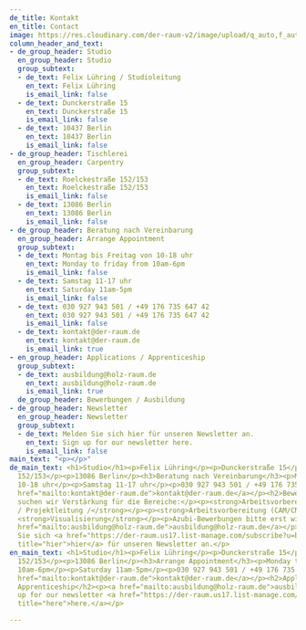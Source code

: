 ```yaml
---
de_title: Kontakt
en_title: Contact
image: https://res.cloudinary.com/der-raum-v2/image/upload/q_auto,f_auto,dpr_auto/v1614947617/DER-RAUM-Kueche-Holz-Lamellen-Kitchen_njsnwg_u2ydip.jpg
column_header_and_text:
- de_group_header: Studio
  en_group_header: Studio
  group_subtext:
  - de_text: Felix Lühring / Studioleitung
    en_text: Felix Lühring
    is_email_link: false
  - de_text: Dunckerstraße 15
    en_text: Dunckerstraße 15
    is_email_link: false
  - de_text: 10437 Berlin
    en_text: 10437 Berlin
    is_email_link: false
- de_group_header: Tischlerei
  en_group_header: Carpentry
  group_subtext:
  - de_text: Roelckestraße 152/153
    en_text: Roelckestraße 152/153
    is_email_link: false
  - de_text: 13086 Berlin
    en_text: 13086 Berlin
    is_email_link: false
- de_group_header: Beratung nach Vereinbarung
  en_group_header: Arrange Appointment
  group_subtext:
  - de_text: Montag bis Freitag von 10-18 uhr
    en_text: Monday to friday from 10am-6pm
    is_email_link: false
  - de_text: Samstag 11-17 uhr
    en_text: Saturday 11am-5pm
    is_email_link: false
  - de_text: 030 927 943 501 / +49 176 735 647 42
    en_text: 030 927 943 501 / +49 176 735 647 42
    is_email_link: false
  - de_text: kontakt@der-raum.de
    en_text: kontakt@der-raum.de
    is_email_link: true
- en_group_header: Applications / Apprenticeship
  group_subtext:
  - de_text: ausbildung@holz-raum.de
    en_text: ausbildung@holz-raum.de
    is_email_link: true
  de_group_header: Bewerbungen / Ausbildung
- de_group_header: Newsletter
  en_group_header: Newsletter
  group_subtext:
  - de_text: Melden Sie sich hier für unseren Newsletter an.
    en_text: Sign up for our newsletter here.
    is_email_link: false
main_text: "<p></p>"
de_main_text: <h1>Studio</h1><p>Felix Lühring</p><p>Dunckerstraße 15</p><p>10437 Berlin</p><h2>Tischlerei</h2><p>Roelckestraße
  152/153</p><p>13086 Berlin</p><h3>Beratung nach Vereinbarung</h3><p>Montag bis Freitag
  10-18 uhr</p><p>Samstag 11-17 uhr</p><p>030 927 943 501 / +49 176 735 647 42</p><p><a
  href="mailto:kontakt@der-raum.de">kontakt@der-raum.de</a></p><h2>Bewerbungen / Ausbildung</h2><p>Akuell
  suchen wir Verstärkung für die Bereiche:</p><p><strong>Arbeitsvorbereitung (Konstruktion)
  / Projektleitung /</strong></p><p><strong>Arbeitsvorbereitung (CAM/CNC) /</strong>
  <strong>Visualisierung</strong></p><p>Azubi-Bewerbungen bitte erst wieder für 2022</p><p><a
  href="mailto:ausbildung@holz-raum.de">ausbildung@holz-raum.de</a></p><h2>Newsletter</h2><p>Melden
  Sie sich <a href="https://der-raum.us17.list-manage.com/subscribe?u=b32a0040ceab7ef9b05439b54&amp;id=e3edf14ae1"
  title="hier">hier</a> für unseren Newsletter an.</p>
en_main_text: <h1>Studio</h1><p>Felix Lühring</p><p>Dunckerstraße 15</p><p>10437 Berlin</p><h2>Carpentry</h2><p>Roelckestraße
  152/153</p><p>13086 Berlin</p><h3>Arrange Appointment</h3><p>Monday to friday from
  10am-6pm</p><p>Saturday 11am-5pm</p><p>030 927 943 501 / +49 176 735 647 42</p><p><a
  href="mailto:kontakt@der-raum.de">kontakt@der-raum.de</a></p><h2>Applications /
  Apprenticeship</h2><p><a href="mailto:ausbildung@holz-raum.de">ausbildung@holz-raum.de</a></p><h2>Newsletter</h2><p>Sign
  up for our newsletter <a href="https://der-raum.us17.list-manage.com/subscribe?u=b32a0040ceab7ef9b05439b54&amp;id=e3edf14ae1"
  title="here">here.</a></p>

---
```

